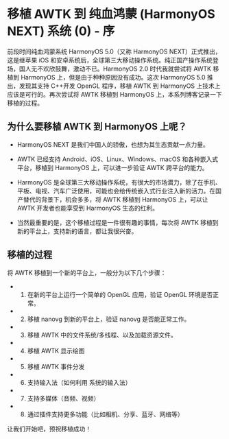 # 移植 AWTK 到 纯血鸿蒙 (HarmonyOS NEXT) 系统 (0) - 序

前段时间纯血鸿蒙系统 HarmonyOS 5.0（又称 HarmonyOS NEXT）正式推出，这是继苹果 iOS 和安卓系统后，全球第三大移动操作系统。纯正国产操作系统登场，国人无不欢欣鼓舞，激动不已。HarmonyOS 2.0 时代我就尝试将 AWTK 移植到 HarmonyOS 上，但是由于种种原因没有成功。这次 HarmonyOS 5.0 推出，发现其支持 C++开发 OpenGL 程序，移植 AWTK 到 HarmonyOS 上技术上应该是可行的。再次尝试将 AWTK 移植到 HarmonyOS 上，本系列博客记录一下移植的过程。

## 为什么要移植 AWTK 到 HarmonyOS 上呢？

* HarmonyOS NEXT 是我们中国人的骄傲，也想为其生态贡献一点力量。

* AWTK 已经支持 Android、iOS、Linux、Windows、macOS 和各种嵌入式平台，移植到 HarmonyOS 上，可以进一步验证 AWTK 跨平台的能力。
  
* HarmonyOS 是全球第三大移动操作系统，有很大的市场潜力，除了在手机、平板、电视、汽车广泛使用，可能也会给传统嵌入式行业注入新的活力。在国产替代的背景下，机会多多，将 AWTK 移植到 HarmonyOS 上，可以让 AWTK 开发者也能享受到 HarmonyOS 生态的红利。

* 当然最重要的是，这个移植过程是一件很有趣的事情，每次将 AWTK 移植到新的平台上，支持新的语言，都让我很兴奋。

## 移植的过程

将 AWTK 移植到一个新的平台上，一般分为以下几个步骤：

* 1. 在新的平台上运行一个简单的 OpenGL 应用，验证 OpenGL 环境是否正常。

* 2. 移植 nanovg 到新的平台上，验证 nanovg 是否能正常工作。

* 3. 移植 AWTK 中的文件系统/多线程、以及加载资源文件。

* 4. 移植 AWTK 显示绘图

* 5. 移植 AWTK 事件分发

* 6. 支持输入法（如何利用 系统的输入法）
  
* 7. 支持多媒体（音频、视频）

* 8. 通过插件支持更多功能（比如相机、分享、蓝牙、网络等）

让我们开始吧，预祝移植成功！